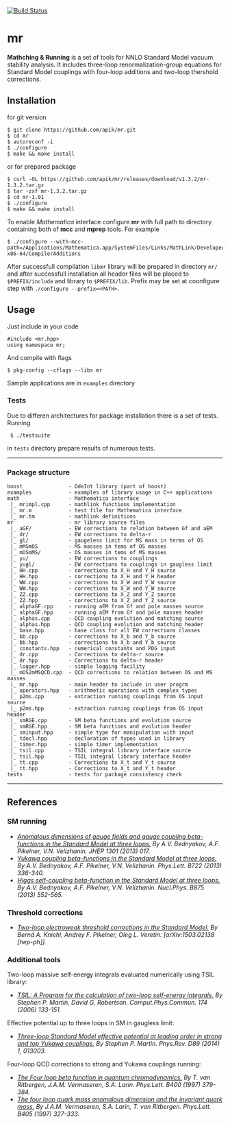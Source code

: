 [![Build Status](https://travis-ci.org/apik/mr.svg)](https://travis-ci.org/apik/mr)

mr
==

**Mathching &amp; Running** is a set of tools for NNLO Standard Model
vacuum stability analysis. It includes three-loop
renormalization-group equations for Standard Model couplings with
four-loop additions and two-loop thershold corrections.


## Installation

for git version

    $ git clone https://github.com/apik/mr.git
    $ cd mr
    $ autoreconf -i
    $ ./configure
    $ make && make install

or for prepared package

    $ curl -OL https://github.com/apik/mr/releases/download/v1.3.2/mr-1.3.2.tar.gz
    $ tar -zxf mr-1.3.2.tar.gz
    $ cd mr-1.01
    $ ./configure
    $ make && make install

To enable *Mathematica* interface configure **mr** with full path to
    directory containing both of **mcc** and **mprep** tools. For example 

    $ ./configure --with-mcc-path=/Applications/Mathematica.app/SystemFiles/Links/MathLink/DeveloperKit/MacOSX-x86-64/CompilerAdditions

After successfull compilation `libmr` library will be prepared in directory `mr/` and after successfull installation all header files will be placed to `$PREFIX/include` and library to `$PREFIX/lib`. Prefix may be set at coonfigure step with `./configure --prefix=<PATH>`.

## Usage

Just include in your code

    #include <mr.hpp>
    using namespace mr;

And compile with flags

    $ pkg-config --cflags --libs mr

Sample applications are in `examples` directory


### Tests

Due to differen architectures for package installation there is a set
of tests. Running

     $ ./testsuite

in `tests` directory prepare results of numerous tests.

* * * * *
### Package structure
```
boost               - OdeInt library (part of boost)
examples            - examples of library usage in C++ applications
math                - Mathematica interface
 |_ mrimpl.cpp      - mathlink functions implementation
 |_ mr.m            - test file for Mathematica interface
 |_ mr.tm           - mathlink definitions
mr                  - mr library source files
 |_ aGF/            - EW corrections to relation between Gf and aEM
 |_ dr/             - EW corrections to delta-r
 |_ gl/             - gaugeless limit for MS mass in terms of OS 
 |_ mMSmOS          - MS masses in tems of OS masses
 |_ mOSmMS/         - OS masses in tems of MS masses
 |_ yu/             - EW corrections to couplings
 |_ yugl/           - EW corrections to couplings in gaugless limit
 |_ HH.cpp          - corrections to X_H and Y_H source
 |_ HH.hpp          - corrections to X_H and Y_H header
 |_ WW.cpp          - corrections to X_W and Y_W source
 |_ WW.hpp          - corrections to X_W and Y_W source
 |_ ZZ.cpp          - corrections to X_Z and Y_Z source
 |_ ZZ.hpp          - corrections to X_Z and Y_Z source
 |_ alphaGF.cpp     - running aEM from Gf and pole masses source 
 |_ alphaGF.hpp     - running aEM from Gf and pole masses header
 |_ alphas.cpp      - QCD coupling evolution and matching source 
 |_ alphas.hpp      - QCD coupling evolution and matching header
 |_ base.hpp        - base class for all EW corrections classes
 |_ bb.cpp          - corrections to X_b and Y_b source
 |_ bb.hpp          - corrections to X_b and Y_b source
 |_ constants.hpp   - numerical constants and PDG input
 |_ dr.cpp          - Corrections to delta-r source
 |_ dr.hpp          - Corrections to delta-r header
 |_ logger.hpp      - simple logging facility
 |_ mOS2mMSQCD.cpp  - QCD corrections to relation between OS and MS masses
 |_ mr.hpp          - main header to include in user progrm
 |_ operators.hpp   - arithmetic operations with complex types
 |_ p2ms.cpp        - extraction running couplings from OS input source
 |_ p2ms.hpp        - extraction running couplings from OS input header
 |_ smRGE.cpp       - SM beta functions and evolution source
 |_ smRGE.hpp       - SM beta functions and evolution header
 |_ sminput.hpp     - simple type for manipulation with input
 |_ tdecl.hpp       - declaration of types used in library
 |_ timer.hpp       - simple timer implementation
 |_ tsil.cpp        - TSIL integral library interface source
 |_ tsil.hpp        - TSIL integral library interface header
 |_ tt.cpp          - Corrections to X_t and Y_t source
 |_ tt.hpp          - Corrections to X_t and Y_t header
tests               - tests for package consistency check
```

* * * * *
## References

### SM running

*  *[Anomalous dimensions of gauge fields and gauge coupling
beta-functions in the Standard Model at three loops.](http://inspirehep.net/record/1193366)
By A.V. Bednyakov, A.F. Pikelner, V.N. Velizhanin.
JHEP 1301 (2013) 017.*
*  *[Yukawa coupling beta-functions in the Standard Model at three
loops.](http://inspirehep.net/record/1208862)
By A.V. Bednyakov, A.F. Pikelner, V.N. Velizhanin.
Phys.Lett. B722 (2013) 336-340.*
*  *[Higgs self-coupling beta-function in the Standard Model at three
loops.](http://inspirehep.net/record/1224266)
By A.V. Bednyakov, A.F. Pikelner, V.N. Velizhanin.
Nucl.Phys. B875 (2013) 552-565.*

### Threshold corrections
*  *[Two-loop electroweak threshold corrections in the Standard Model.](http://inspirehep.net/record/1351233)
By Bernd A. Kniehl, Andrey F. Pikelner, Oleg L. Veretin.
[arXiv:1503.02138 [hep-ph]].*

### Additional tools 

Two-loop massive self-energy integrals evaluated numerically using TSIL
library:

* *[TSIL: A Program for the calculation of two-loop self-energy
integrals.](http://inspirehep.net/record/675010)
By Stephen P. Martin, David G. Robertson.
Comput.Phys.Commun. 174 (2006) 133-151.*

Effective potential up to three loops in SM in gaugless limit:

*  *[Three-loop Standard Model effective potential at leading order in
strong and top Yukawa couplings.](http://inspirehep.net/record/1262358)
By Stephen P. Martin.
Phys.Rev. D89 (2014) 1, 013003.*

Four-loop QCD corrections to strong and Yukawa couplings running:

*  *[The Four loop beta function in quantum chromodynamics.](http://inspirehep.net/record/439866)
By T. van Ritbergen, J.A.M. Vermaseren, S.A. Larin.
Phys.Lett. B400 (1997) 379-384.*
*   *[The four loop quark mass anomalous dimension and the invariant
quark mass.](http://inspirehep.net/record/441078)
By J.A.M. Vermaseren, S.A. Larin, T. van Ritbergen.
Phys.Lett. B405 (1997) 327-333.*
